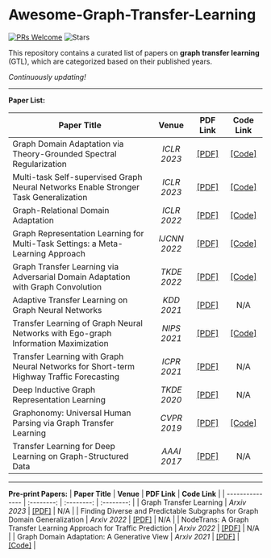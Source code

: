 # Awesome-Graph-Transfer-Learning
[![PRs Welcome](https://img.shields.io/badge/PRs-welcome-yellow.svg)](https://github.com/YuanchenBei/Awesome-Graph-Transfer-Learning) 
![Stars](https://img.shields.io/github/stars/YuanchenBei/Awesome-Graph-Transfer-Learning?color=green) 

This repository contains a curated list of papers on **graph transfer learning** (GTL), which are categorized based on their published years.

*Continuously updating!*

---
**Paper List:**

| **Paper Title** | **Venue** | **PDF Link** | **Code Link** |
| --------------- | :--------: | :--------: | :--------: | 
| Graph Domain Adaptation via Theory-Grounded Spectral Regularization | _ICLR 2023_ | [[PDF]](https://openreview.net/pdf?id=OysfLgrk8mk) | [[Code]](https://github.com/Shen-Lab/GDA-SpecReg) |
| Multi-task Self-supervised Graph Neural Networks Enable Stronger Task Generalization | _ICLR 2023_ | [[PDF]](https://openreview.net/pdf?id=1tHAZRqftM) | [[Code]](https://github.com/jumxglhf/ParetoGNN) |
| Graph-Relational Domain Adaptation | _ICLR 2022_ | [[PDF]](https://openreview.net/pdf?id=kcwyXtt7yDJ) | [[Code]](https://github.com/Wang-ML-Lab/GRDA) | 
| Graph Representation Learning for Multi-Task Settings: a Meta-Learning Approach | _IJCNN 2022_ | [[PDF]](https://ieeexplore.ieee.org/stamp/stamp.jsp?arnumber=9892010) | [[Code]](https://github.com/DavideBuffelli/SAME) |
| Graph Transfer Learning via Adversarial Domain Adaptation with Graph Convolution | _TKDE 2022_ | [[PDF]](https://arxiv.org/pdf/1909.01541.pdf) | [[Code]](https://github.com/daiquanyu/AdaGCN_TKDE) |
| Adaptive Transfer Learning on Graph Neural Networks | _KDD 2021_ | [[PDF]](https://dl.acm.org/doi/pdf/10.1145/3447548.3467450) | N/A |
| Transfer Learning of Graph Neural Networks with Ego-graph Information Maximization | _NIPS 2021_ | [[PDF]](https://proceedings.neurips.cc/paper/2021/file/0dd6049f5fa537d41753be6d37859430-Paper.pdf) | [[Code]](https://github.com/GentleZhu/EGI) | 
| Transfer Learning with Graph Neural Networks for Short-term Highway Traffic Forecasting | _ICPR 2021_ | [[PDF]](https://arxiv.org/pdf/2004.08038.pdf) | N/A | 
| Deep Inductive Graph Representation Learning | _TKDE 2020_ | [[PDF]](https://ieeexplore.ieee.org/stamp/stamp.jsp?arnumber=8519335) | N/A |
| Graphonomy: Universal Human Parsing via Graph Transfer Learning | _CVPR 2019_ | [[PDF]](https://openaccess.thecvf.com/content_CVPR_2019/papers/Gong_Graphonomy_Universal_Human_Parsing_via_Graph_Transfer_Learning_CVPR_2019_paper.pdf) | [[Code]](https://github.com/Gaoyiminggithub/Graphonomy) |
| Transfer Learning for Deep Learning on Graph-Structured Data | _AAAI 2017_ |[[PDF]](https://ojs.aaai.org/index.php/AAAI/article/download/10904/10763) | N/A |

---
**Pre-print Papers:**
| **Paper Title** | **Venue** | **PDF Link** | **Code Link** |
| --------------- | :--------: | :--------: | :--------: | 
| Graph Transfer Learning | _Arxiv 2023_ | [[PDF]](https://par.nsf.gov/servlets/purl/10313472) | N/A |
| Finding Diverse and Predictable Subgraphs for Graph Domain Generalization | _Arxiv 2022_ | [[PDF]](https://arxiv.org/pdf/2206.09345.pdf) | N/A |
| NodeTrans: A Graph Transfer Learning Approach for Traffic Prediction | _Arxiv 2022_ | [[PDF]](https://arxiv.org/pdf/2207.01301.pdf) | N/A |
| Graph Domain Adaptation: A Generative View | _Arxiv 2021_ | [[PDF]](https://arxiv.org/pdf/2106.07482.pdf) | [[Code]](https://github.com/rynewu224/GraphDA) |




